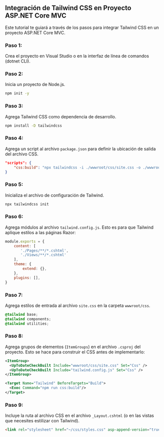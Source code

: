 ## Integración de Tailwind CSS en Proyecto ASP.NET Core MVC

Este tutorial te guiará a través de los pasos para integrar Tailwind CSS en un proyecto ASP.NET Core MVC.

### Paso 1:
Crea el proyecto en Visual Studio o en la interfaz de línea de comandos (dotnet CLI).

### Paso 2:
Inicia un proyecto de Node.js.

```bash
npm init -y
```

### Paso 3:
Agrega Tailwind CSS como dependencia de desarrollo.

```bash
npm install -D tailwindcss
```

### Paso 4:
Agrega un script al archivo `package.json` para definir la ubicación de salida del archivo CSS.

```json
"scripts": {
    "css:build": "npx tailwindcss -i ./wwwroot/css/site.css -o ./wwwroot/css/styles.css --minify"
}
```

### Paso 5:
Inicializa el archivo de configuración de Tailwind.

```bash
npx tailwindcss init
```

### Paso 6:
Agrega módulos al archivo `tailwind.config.js`. Esto es para que Tailwind aplique estilos a las páginas Razor:

```javascript
module.exports = {
    content: [
       './Pages/**/*.cshtml',
       './Views/**/*.cshtml'
    ],
    theme: {
        extend: {},
    },
    plugins: [],
}
```

### Paso 7:
Agrega estilos de entrada al archivo `site.css` en la carpeta `wwwroot/css`.

```css
@tailwind base;
@tailwind components;
@tailwind utilities;
```

### Paso 8:
Agrega grupos de elementos (`ItemGroups`) en el archivo `.csproj` del proyecto. Esto se hace para construir el CSS antes de implementarlo:

```xml
<ItemGroup>
  <UpToDateCheckBuilt Include="wwwroot/css/site.css" Set="Css" />
  <UpToDateCheckBuilt Include="tailwind.config.js" Set="Css" />
</ItemGroup>

<Target Name="Tailwind" BeforeTargets="Build">
  <Exec Command="npm run css:build"/>
</Target>
```

### Paso 9:
Incluye la ruta al archivo CSS en el archivo `_Layout.cshtml` (o en las vistas que necesites estilizar con Tailwind).

```html
<link rel="stylesheet" href="~/css/styles.css" asp-append-version="true" />
```
